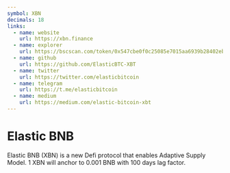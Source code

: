 ```yaml
---
symbol: XBN
decimals: 18
links:
  - name: website
    url: https://xbn.finance
  - name: explorer
    url: https://bscscan.com/token/0x547cbe0f0c25085e7015aa6939b28402eb0ccdac
  - name: github
    url: https://github.com/ElasticBTC-XBT
  - name: twitter
    url: https://twitter.com/elasticbitcoin
  - name: telegram
    url: https://t.me/elasticbitcoin
  - name: medium
    url: https://medium.com/elastic-bitcoin-xbt
---
```


# Elastic BNB

Elastic BNB (XBN) is a new Defi protocol that enables Adaptive Supply Model. 1 XBN will anchor to 0.001 BNB with 100 days lag factor.
